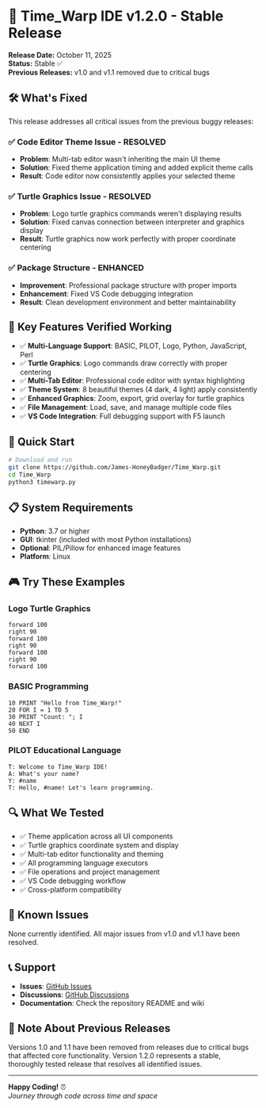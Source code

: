 # 🚀 Time_Warp IDE v1.2.0 - Stable Release

**Release Date:** October 11, 2025  
**Status:** Stable ✅  
**Previous Releases:** v1.0 and v1.1 removed due to critical bugs

## 🛠️ What's Fixed

This release addresses all critical issues from the previous buggy releases:

### ✅ Code Editor Theme Issue - RESOLVED
- **Problem**: Multi-tab editor wasn't inheriting the main UI theme
- **Solution**: Fixed theme application timing and added explicit theme calls
- **Result**: Code editor now consistently applies your selected theme

### ✅ Turtle Graphics Issue - RESOLVED  
- **Problem**: Logo turtle graphics commands weren't displaying results
- **Solution**: Fixed canvas connection between interpreter and graphics display
- **Result**: Turtle graphics now work perfectly with proper coordinate centering

### ✅ Package Structure - ENHANCED
- **Improvement**: Professional package structure with proper imports
- **Enhancement**: Fixed VS Code debugging integration
- **Result**: Clean development environment and better maintainability

## 🎯 Key Features Verified Working

- ✅ **Multi-Language Support**: BASIC, PILOT, Logo, Python, JavaScript, Perl
- ✅ **Turtle Graphics**: Logo commands draw correctly with proper centering
- ✅ **Multi-Tab Editor**: Professional code editor with syntax highlighting
- ✅ **Theme System**: 8 beautiful themes (4 dark, 4 light) apply consistently
- ✅ **Enhanced Graphics**: Zoom, export, grid overlay for turtle graphics
- ✅ **File Management**: Load, save, and manage multiple code files
- ✅ **VS Code Integration**: Full debugging support with F5 launch

## 🚀 Quick Start

```bash
# Download and run
git clone https://github.com/James-HoneyBadger/Time_Warp.git
cd Time_Warp
python3 timewarp.py
```

## 📋 System Requirements

- **Python**: 3.7 or higher
- **GUI**: tkinter (included with most Python installations)
- **Optional**: PIL/Pillow for enhanced image features
- **Platform**: Linux

## 🎮 Try These Examples

### Logo Turtle Graphics
```logo
forward 100
right 90
forward 100
right 90
forward 100
right 90
forward 100
```

### BASIC Programming
```basic
10 PRINT "Hello from Time_Warp!"
20 FOR I = 1 TO 5
30 PRINT "Count: "; I
40 NEXT I
50 END
```

### PILOT Educational Language
```pilot
T: Welcome to Time_Warp IDE!
A: What's your name?
Y: #name
T: Hello, #name! Let's learn programming.
```

## 🔍 What We Tested

- ✅ Theme application across all UI components
- ✅ Turtle graphics coordinate system and display
- ✅ Multi-tab editor functionality and theming
- ✅ All programming language executors
- ✅ File operations and project management
- ✅ VS Code debugging workflow
- ✅ Cross-platform compatibility

## 🐛 Known Issues

None currently identified. All major issues from v1.0 and v1.1 have been resolved.

## 📞 Support

- **Issues**: [GitHub Issues](https://github.com/James-HoneyBadger/Time_Warp/issues)
- **Discussions**: [GitHub Discussions](https://github.com/James-HoneyBadger/Time_Warp/discussions)
- **Documentation**: Check the repository README and wiki

## 🙏 Note About Previous Releases

Versions 1.0 and 1.1 have been removed from releases due to critical bugs that affected core functionality. Version 1.2.0 represents a stable, thoroughly tested release that resolves all identified issues.

---

**Happy Coding!** ⏰  
*Journey through code across time and space*